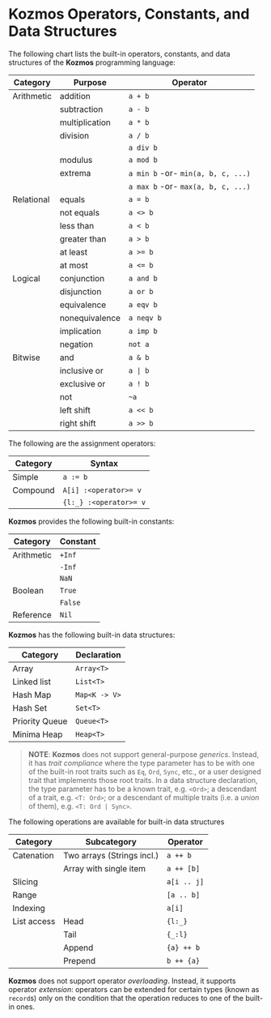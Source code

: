# __Kozmos__ Operators,  Constants, and Data Structures

The following chart lists the built-in operators, constants, and data structures of the __Kozmos__ programming language:

|Category|Purpose|Operator|
|---|---|---|
|Arithmetic|addition|`a + b`|
||subtraction|`a - b`|
||multiplication|`a * b`|
||division|`a / b`|
|||`a div b`|
||modulus|`a mod b`|
||extrema|`a min b` -or- `min(a, b, c, ...)`|
|||`a max b` -or- `max(a, b, c, ...)`|
|Relational|equals|`a = b`|
||not equals|`a <> b`|
||less than|`a < b`|
||greater than|`a > b`|
||at least|`a >= b`|
||at most|`a <= b`|
|Logical|conjunction|`a and b`|
||disjunction|`a or b`|
||equivalence|`a eqv b`|
||nonequivalence|`a neqv b`|
||implication|`a imp b`|
||negation|`not a`|
|Bitwise|and|`a & b`|
||inclusive or|`a \| b` |
||exclusive or|`a ! b`|
||not|`~a`|
||left shift|`a << b`|
||right shift|`a >> b`|

The following are the assignment operators:

|Category|Syntax|
|---|---|
|Simple|`a := b`|
|Compound|`A[i] :<operator>= v`|
||`{l:_} :<operator>= v`|

__Kozmos__ provides the following built-in constants:

|Category|Constant|
|---|---|
|Arithmetic|`+Inf`|
||`-Inf`|
||`NaN`|
|Boolean|`True`|
||`False`|
|Reference|`Nil`|

__Kozmos__ has the following built-in data structures:

|Category|Declaration|
|---|---|
|Array|`Array<T>`|
|Linked list|`List<T>`|
|Hash Map|`Map<K -> V>`|
|Hash Set|`Set<T>`|
|Priority Queue|`Queue<T>`|
|Minima Heap|`Heap<T>`|

> __NOTE__: __Kozmos__ does not support general-purpose *generics*. Instead, it has *trait compliance* where the type parameter has to be with one of the built-in root traits such as `Eq`, `Ord`, `Sync`, etc., or a user designed trait that implements those root traits.
> In a data structure declaration, the type parameter has to be a known trait, e.g. `<Ord>`; a descendant of a trait, e.g. `<T: Ord>`; or a descendant of multiple traits (i.e. a *union* of them), e.g. `<T: Ord | Sync>`.

The following operations are available for built-in data structures

|Category|Subcategory|Operator|
|---|---|---|
|Catenation|Two arrays (Strings incl.)|`a ++ b`|
||Array with single item|`a ++ [b]`|
|Slicing||`a[i .. j]`|
|Range||`[a .. b]`|
|Indexing||`a[i]`|
|List access|Head|`{l:_}`|
||Tail|`{_:l}`|
||Append|`{a} ++ b`|
||Prepend|`b ++ {a}`|

__Kozmos__ does not support operator *overloading*. Instead, it supports operator *extension*: operators can be extended for certain types (known as `record`s) only on the condition that the operation reduces to one of the built-in ones.
